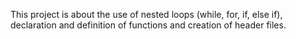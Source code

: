 This project is about the use of nested loops (while, for, if, else if), declaration and definition of functions and creation of header files.